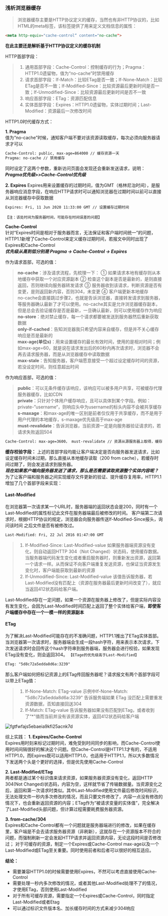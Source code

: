 ### 浅析浏览器缓存  
>浏览器缓存主要是HTTP协议定义的缓存，当然也有非HTTP协议的，比如HTML的meta标签，该标签提供了用来定义文档信息的属性：

```html
<meta http-equiv="cache-control“ content="no-cache">
```
**在此主要还是解析基于HTTP协议定义的缓存机制**   
 
HTTP首部字段：  
> 1.  通用首部字段：Cache-Control：控制缓存的行为；Pragma：HTTP1.0遗留物，值为“no-cache”时禁用缓存  
> 2.  请求首部字段：If-Match：比较ETag是否一致；If-None-Match：比较ETag是否不一致；If-Modified-Since：比较资源最后更新时间是否一致；If-Unmodified-Since：比较资源最后更新时间是否不一致  
> 3. 响应首部字段：ETag：资源匹配信息  
> 4. 实体首部字段：Expires：HTTP1.0遗留物，实体过期时间；Last-Modified：资源最后一次修改时间  

HTTP1.0时代缓存方式：  

**1. Pragma**  
值为“no-cache”时候，通知客户端不要对该资源读取缓存，每次必须向服务器请求才可以
```html
Cache-Control: public, max-age=864000 // 缓存资源一天
Pragma: no-cache // 禁用缓存
```
同时设定了这两个参数，重新访问页面会发现还会重新发送请求，说明：
_**Pragma优先级>>Cache-Control优先级**_

**2. Expires**
Expires用来设置缓存的过期时间，值为GMT（格林尼治时间），是服务器响应消息字段，在响应HTTP请求时可以通知浏览器在过期时间以前可以直接从浏览器缓存中获取数据
```html
Expires: Fri, 11 Jun 2020 11:33:00 GMT // 设置缓存过期时间
```
`【注：该处时间为服务器时间，可能存在时间误差的问题】`

**Cache-Control**  
针对“Expires时间是相对于服务器而言，无法保证和客户端时间统一”的问题，HTTP1.1新增了Cache-Control来定义缓存过期时间，若报文中同时出现了Expires和Cache-Control  
**_优先级从高到低分别是 Pragma -> Cache-Control -> Expires_**

作为请求首部，可选的值：
>**no-cache**：涉及请求流程，先梳理一下：
① 如果请求本地有缓存则从本地缓存中获取一个对应资源副本
② 检查这个副本是否是最新的，是则直接返回，否则继续向服务器转发请求
③ 服务器收到该请求，判断资源是否有变更，是则返回新内容，否则304，未变更
④ 客户端更新本地缓存  
no-cache会直接跳过步骤2，也就是告诉浏览器，直接转发请求到服务器，等服务器确认最新了才可以使用。no-cache其实是允许浏览器缓存副本，但是总会去验证缓存是否是最新，一旦确认最新，则可以使用缓存作为响应  
>**no-store**：绝对禁止缓存，每一个请求都要被发送到服务器然后重新获取数据  
>**only-if-cached**：告知浏览器我只希望内容来自缓存，但是并不关心缓存响应是否是最新的  
>**max-age(单位s)**：用来设置缓存的最长有效时间，使用的是相对时间；例如max-age=60，就是说在请求发出后的60秒内再次请求时，浏览器不会再去请求服务器，而是从浏览器缓存中读取数据  
>**max-stale**：告知服务器，客户端愿意接受一个超过设定缓存时间的资源，若没设定时间，则任意超出时间  

作为响应首部，可选的值：
>**public**：可以无条件缓存该响应，该响应可以被多用户共享，可被缓存代理服务器缓存，比如CDN  
>**private**：只针对个体用户缓存响应，且可以具体到某个字段。例如：private-”username“，则响应头中为username的标头内容不会被共享缓存  
>**s-maxage**：和max-age的唯一区别是前者仅仅用于共享缓存，而不是用于用户代理的本地缓存，s-maxage优先级高于max-age  
>**must-revalidate**：告诉浏览器，当前资源一定是向服务器验证请求的，若请求失败返回504  

```html
Cache-Control: max-age=3600， must-revalidate // 资源从源服务器上取得，缓存时间为一小时，在一小时之内获取该资源无需发送请求，之后必须向服务器发送验证该资源
```
**缓存校验字段：**
上述的首部字段均能让客户端决定是否向服务器发送请求，比如设定缓存时间未过期，那么直接从本地缓存读取（200 from cache），若缓存时间过期了，则会发送请求到服务器。  
**_现在如果客户端向服务器发送了请求，那么是否需要读取资源整个实体内容呢？_**
为了让客户端和服务器之间实现缓存文件更新的验证、提升缓存复用率，HTTP1.1增加了几个首部字段来实现：
#### Last-Modified
在浏览器第一次请求某一个URL时，服务器端的返回状态会是200，同时有一个Last-Modified的属性标记此文件在服务器端最后被修改的时间。
客户端第二次请求时，根据HTTP协议的规定，浏览器会向服务器传送If-Modified-Since报头，询问该时间 之后文件是否有被修改过。
```html
Last-Modified: Fri, 22 Jul 2016 01:47:00 GMT
```
> 1. If-Modified-Since: Last-Modified-value  如果服务器端资源没有变化，则自动返回HTTP 304（Not Changed）状态码，使用缓存数据。当服务器端代码发生变化或者重启服务器时，则重新发出资源，返回第一个请求一样。从而保证不向客户端重复发送资源，也保证当资源发生变化时，客户端能获取到最新的资源
> 2. If-Unmodified-Since: Last-Modified-value 该值告诉服务器，若Last-Modified没有匹配上（资源在服务器最后更新时间改变了），就应当返回412状态码给客户端。

Last-Modified存在一定问题，如果一个资源在服务器上修改了，但是实际内容没有发生变化，会因为Last-Modified时间匹配上返回了整个实体给客户端，**即使客户端缓存中存在一个一模一样的资源副本**

#### ETag
为了解决Last-Modified可能存在的不准确问题，HTTP1.1推出了ETag实体首部。当浏览器第一次请求时，服务器端会生成一段hash字符，用来表示本次请求，下次发送请求时会回传这个hash字符串到服务器端，服务器会进行校验，如果发现ETag没有变化，则会返回304。
`【ETage的优先级高于Last-Modified】`
```html
ETag: "5d8c72a5edda8d6a:3239"
```
那么客户端如何把标记资源上的ETag传回服务器呢？请求报文有两个首部字段可以带上ETag值：
>1. If-None-Match: ETag-value  示例中If-None-Match: "5d8c72a5edda8d6a:3239" 告诉服务端如果 ETag 没匹配上需要重发资源数据，否知直接回送304
>2. If-Match: ETag-value 告诉服务器如果没有匹配到ETag，或者收到了“*”值而当前并没有该资源实体，返回412状态码给客户端

![fgtfwfajs5ebaeia9kfi25acnk7d](https://user-images.githubusercontent.com/3364054/28409719-063ad49e-6d6e-11e7-9230-ccd967d4e150.jpg)

综上实践：
**1. Expires/Cache-Control**    
Expires用时刻来标记过期时间，难免受到时间同步的影响，而Cache-Control使用时间间隔很好的解决这个问题。但Cache-Control是HTTP1.1才有的，不适用HTTP1.0，而Expires既可以适用HTTP1.0，也适用于HTTP1.1，所以大多数情况下发送两个头是个更好的选择，但是优先使用Cache-Control

**2. Last-Modified/ETag**    
两者都是通过某个标识值来请求资源，如果服务器资源没有变化，返回HTTP 304(Not Changed)状态码，内容为空，这样就节省了传输数据量。当资源变化之后，返回和第一次请求时类似。其中Last-Modified使用文件最后修改时间标识，无法处理文件一秒内多次修改的情况，而且只要文件修改了，内容一点没有修改的情况下，也会重新返回资源的内容；ETag作为“被请求变量的实体值”，完全解决了Last-Modified头部问题，但计算过程需要耗费服务器资源。

**3. from-cache/304**    
 Expires和Cache-Control都有一个问题就是服务器端进行的修改，如果在缓存里，客户端是不会去请求服务器资源（非刷新），这就存在一个资源版本不符合的问题，而强制刷新一定会发起HTTP请求并返回资源内容，无论这段时间是否修改过；
对于可缓存的资源，制定一个Expires或Cache-Control max-age以及一个Last-Modified或ETag至关重要。同时使用前者和后者可以很好的相互适应。

**结论：**
* 需要兼容HTTP1.0的时候需要使用Expires，不然可以考虑直接使用Cache-Control    
* 需要处理一秒内多次修改的情况，或者其他Last-Modified处理不了的情况，才使用ETag，否则使用Last-Modified    
* 对于所有可缓存资源，需要指定一个Expires或Cache-Control，同时指定Last-Modified或者Etag    
* 可以通过标识文件版本名、加长缓存时间的方式来减少304响应    
